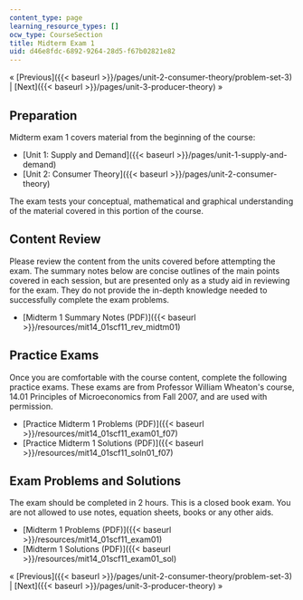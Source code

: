 ```yaml
---
content_type: page
learning_resource_types: []
ocw_type: CourseSection
title: Midterm Exam 1
uid: d46e8fdc-6892-9264-28d5-f67b02821e82
---
```


« [Previous]({{< baseurl >}}/pages/unit-2-consumer-theory/problem-set-3) | [Next]({{< baseurl >}}/pages/unit-3-producer-theory) »

Preparation
-----------

Midterm exam 1 covers material from the beginning of the course:

*   [Unit 1: Supply and Demand]({{< baseurl >}}/pages/unit-1-supply-and-demand)
*   [Unit 2: Consumer Theory]({{< baseurl >}}/pages/unit-2-consumer-theory)

The exam tests your conceptual, mathematical and graphical understanding of the material covered in this portion of the course.

Content Review
--------------

Please review the content from the units covered before attempting the exam. The summary notes below are concise outlines of the main points covered in each session, but are presented only as a study aid in reviewing for the exam. They do not provide the in-depth knowledge needed to successfully complete the exam problems.

*   [Midterm 1 Summary Notes (PDF)]({{< baseurl >}}/resources/mit14_01scf11_rev_midtm01)

Practice Exams
--------------

Once you are comfortable with the course content, complete the following practice exams. These exams are from Professor William Wheaton's course, 14.01 Principles of Microeconomics from Fall 2007, and are used with permission.

*   [Practice Midterm 1 Problems (PDF)]({{< baseurl >}}/resources/mit14_01scf11_exam01_f07)
*   [Practice Midterm 1 Solutions (PDF)]({{< baseurl >}}/resources/mit14_01scf11_soln01_f07)

Exam Problems and Solutions
---------------------------

The exam should be completed in 2 hours. This is a closed book exam. You are not allowed to use notes, equation sheets, books or any other aids.

*   [Midterm 1 Problems (PDF)]({{< baseurl >}}/resources/mit14_01scf11_exam01)
*   [Midterm 1 Solutions (PDF)]({{< baseurl >}}/resources/mit14_01scf11_exam01_sol)

« [Previous]({{< baseurl >}}/pages/unit-2-consumer-theory/problem-set-3) | [Next]({{< baseurl >}}/pages/unit-3-producer-theory) »